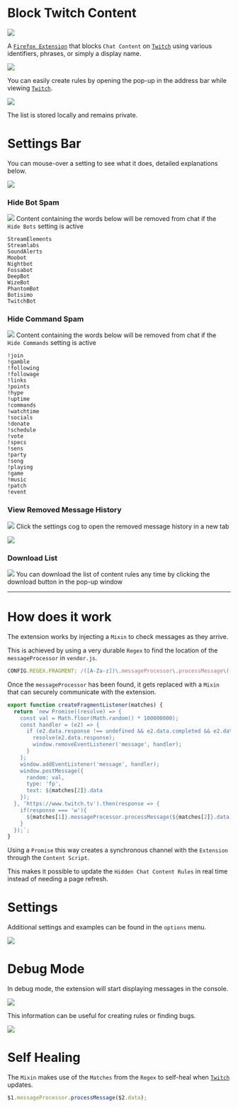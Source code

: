 # Block Twitch Content

[![](https://i.imgur.com/3BynCoO.png)](https://addons.mozilla.org/en-US/firefox/addon/block-twitch-content/)

A [`Firefox Extension`](https://addons.mozilla.org/en-US/firefox/addon/block-twitch-content/) that blocks `Chat Content` on [`Twitch`](https://www.twitch.tv) using various identifiers, phrases, or simply a display name.

[![](https://i.imgur.com/daNrPlm.png)](https://addons.mozilla.org/en-US/firefox/addon/block-twitch-content/)

You can easily create rules by opening the pop-up in the address bar while viewing [`Twitch`](https://www.twitch.tv). 

[![](https://i.imgur.com/sqP9TrH.png)](https://addons.mozilla.org/en-US/firefox/addon/block-twitch-content/)

The list is stored locally and remains private.

# Settings Bar

You can mouse-over a setting to see what it does, detailed explanations below.

[![](https://i.imgur.com/8nNqi94.png)](https://addons.mozilla.org/en-US/firefox/addon/block-twitch-content/)

### Hide Bot Spam

[![](https://i.imgur.com/ohl4bFJ.png)](https://addons.mozilla.org/en-US/firefox/addon/block-twitch-content/) Content containing the words below will be removed from chat if the `Hide Bots` setting is active

```
StreamElements
Streamlabs
SoundAlerts
Moobot
Nightbot
Fossabot
DeepBot
WizeBot
PhantomBot
Botisimo
TwitchBot
```

### Hide Command Spam

[![](https://i.imgur.com/UXkrU4E.png)](https://addons.mozilla.org/en-US/firefox/addon/block-twitch-content/) Content containing the words below will be removed from chat if the `Hide Commands` setting is active

```
!join
!gamble
!following
!followage
!links
!points
!hype
!uptime
!commands
!watchtime
!socials
!donate
!schedule
!vote
!specs
!sens
!party
!song
!playing
!game
!music
!patch
!event
```

### View Removed Message History

[![](https://i.imgur.com/63glI6e.png)](https://addons.mozilla.org/en-US/firefox/addon/block-twitch-content/) Click the settings cog to open the removed message history in a new tab

[![](https://i.imgur.com/q2Alb4O.png)](https://addons.mozilla.org/en-US/firefox/addon/block-twitch-content/)

### Download List

[![](https://i.imgur.com/qae1VAi.png)](https://addons.mozilla.org/en-US/firefox/addon/block-twitch-content/) You can download the list of content rules any time by clicking the download button in the pop-up window

---------

# How does it work

The extension works by injecting a `Mixin` to check messages as they arrive.

This is achieved by using a very durable `Regex` to find the location of the `messageProcessor` in `vendor.js`.

```js
CONFIG.REGEX.FRAGMENT: /([A-Za-z])\.messageProcessor\.processMessage\(([A-Za-z])\.data\)/
```

Once the `messageProcessor` has been found, it gets replaced with a `Mixin` that can securely communicate with the extension.

```js
export function createFragmentListener(matches) {
  return `new Promise((resolve) => {
    const val = Math.floor(Math.random() * 100000000);
    const handler = (e2) => {
      if (e2.data.response !== undefined && e2.data.completed && e2.data.random === val) {
        resolve(e2.data.response);
        window.removeEventListener('message', handler);
      }
    };
    window.addEventListener('message', handler);
    window.postMessage({ 
      random: val, 
      type: 'fp', 
      text: ${matches[2]}.data 
    });
  }, 'https://www.twitch.tv').then(response => {
    if(response === 'w'){ 
      ${matches[1]}.messageProcessor.processMessage(${matches[2]}.data)
    }
  });`;
}
```

Using a `Promise` this way creates a synchronous channel with the `Extension` through the `Content Script`.

This makes it possible to update the `Hidden Chat Content Rules` in real time instead of needing a page refresh.

# Settings

Additional settings and examples can be found in the `options` menu.

[![](https://i.imgur.com/v0KhWu3.png)](https://addons.mozilla.org/en-US/firefox/addon/block-twitch-content/)

# Debug Mode

In debug mode, the extension will start displaying messages in the console.

[![](https://i.imgur.com/Sv1urav.png)](https://addons.mozilla.org/en-US/firefox/addon/block-twitch-content/)

This information can be useful for creating rules or finding bugs.

[![](https://i.imgur.com/ddLFyJm.png)](https://addons.mozilla.org/en-US/firefox/addon/block-twitch-content/)

# Self Healing

The `Mixin` makes use of the `Matches` from the `Regex` to self-heal when [`Twitch`](https://www.twitch.tv) updates.

```js
$1.messageProcessor.processMessage($2.data);
```